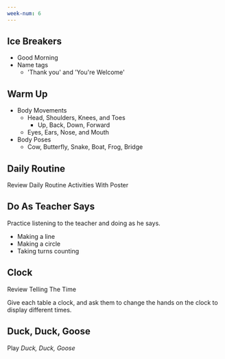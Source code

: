```yaml
---
week-num: 6
---
```


## Ice Breakers

- Good Morning
- Name tags
  - 'Thank you' and 'You're Welcome'

## Warm Up

- Body Movements
  - Head, Shoulders, Knees, and Toes
    - Up, Back, Down, Forward
  - Eyes, Ears, Nose, and Mouth
- Body Poses
  - Cow, Butterfly, Snake, Boat, Frog, Bridge

## Daily Routine

Review Daily Routine Activities With Poster

## Do As Teacher Says

Practice listening to the teacher and doing as he says.

- Making a line
- Making a circle
- Taking turns counting

## Clock

Review Telling The Time

Give each table a clock, and ask them to change the hands on the clock to display different times.

## Duck, Duck, Goose

Play *Duck, Duck, Goose*


